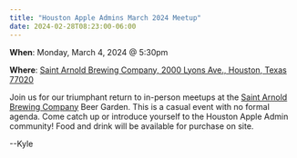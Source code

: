 ```yaml
---
title: "Houston Apple Admins March 2024 Meetup"
date: 2024-02-28T08:23:00-06:00
---
```


**When**: Monday, March 4, 2024 @ 5:30pm

**Where**: [Saint Arnold Brewing Company, 2000 Lyons Ave., Houston, Texas 77020](https://goo.gl/maps/J3KutKEH63c19SS5A)

Join us for our triumphant return to in-person meetups at the [Saint Arnold Brewing Company](https://www.saintarnold.com/visit/) Beer Garden. This is a casual event with no formal agenda. Come catch up or introduce yourself to the Houston Apple Admin community! Food and drink will be available for purchase on site.

--Kyle